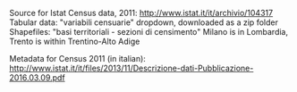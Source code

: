 Source for Istat Census data, 2011:
http://www.istat.it/it/archivio/104317
Tabular data: "variabili censuarie" dropdown, downloaded as a zip folder
Shapefiles: "basi territoriali - sezioni di censimento"
Milano is in Lombardia, Trento is within Trentino-Alto Adige

Metadata for Census 2011 (in italian):
http://www.istat.it/it/files/2013/11/Descrizione-dati-Pubblicazione-2016.03.09.pdf

